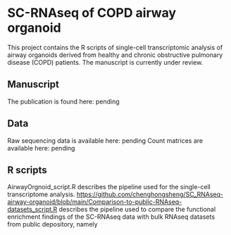 # SC-RNAseq of COPD airway organoid

This project contains the R scripts of single-cell transcriptomic analysis of airway organoids derived from healthy and chronic obstructive pulmonary disease (COPD) patients. The manuscript is currently under review.

## Manuscript
The publication is found here: pending


## Data
Raw sequencing data is available here: pending
Count matrices are available here: pending


## R scripts
AirwayOrgnoid_script.R describes the pipeline used for the single-cell transcriptome analysis.
https://github.com/chenghongsheng/SC_RNAseq-airway-organoid/blob/main/Comparison-to-public-RNAseq-datasets_script.R describes the pipeline used to compare the functional enrichment findings of the SC-RNAseq data with bulk RNAseq datasets from public depository, namely 


